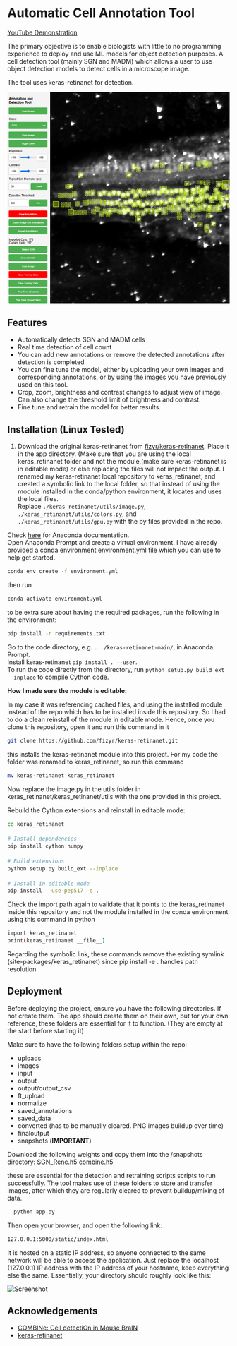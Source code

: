 
# Automatic Cell Annotation Tool

[YouTube Demonstration](https://youtu.be/IhLrQrVeXEQ)

The primary objective is to enable biologists with little to no programming experience to deploy and use ML models for object detection purposes. A cell detection tool (mainly SGN and MADM) which allows a user to use object detection models to detect cells in a microscope image.

The tool uses keras-retinanet for detection.

![Screenshot](screenshots/image.png)

## Features

- Automatically detects SGN and MADM cells
- Real time detection of cell count
- You can add new annotations or remove the detected annotations after detection is completed
- You can fine tune the model, either by uploading your own images and  corresponding annotations, or by using the images you have previously used on this tool.
- Crop, zoom, brightness and contrast changes to adjust view of image. Can also change the threshold limit of brightness and contrast.
- Fine tune and retrain the model for better results.

## Installation (Linux Tested)


1) Download the original keras-retinanet from [fizyr/keras-retinanet](https://github.com/fizyr/keras-retinanet). Place it in the app directory. (Make sure that you are using the local keras_retinanet folder and not the module,(make sure keras-retinanet is in editable mode) or else replacing the files will not impact the output. I renamed my keras-retinanet local repository to keras_retinanet, and created a symbolic link to the local folder, so that instead of using the module installed in the conda/python environment, it locates and uses the local files.  
Replace `./keras_retinanet/utils/image.py`, `./keras_retinanet/utils/colors.py`, and `./keras_retinanet/utils/gpu.py` with the py files provided in the repo.




Check [here](https://docs.anaconda.com/anaconda/install/index.html) for Anaconda documentation.  
Open Anaconda Prompt and create a virtual environment. I have already provided a conda environment environment.yml file which you can use to help get started.

```bash
conda env create -f environment.yml
```

then run

```bash
conda activate environment.yml
```

to be extra sure about having the required packages, run the following in the environment:

```bash
pip install -r requirements.txt
```


Go to the code directory, e.g. `.../keras-retinanet-main/`, in Anaconda Prompt.  
Install keras-retinanet `pip install . --user`.  
To run the code directly from the directory, run `python setup.py build_ext --inplace` to compile Cython code.

**How I made sure the module is editable:**

In my case it was referencing cached files, and using the installed module instead of the repo which has to be installed inside this repository. So I had to do a clean reinstall of the module in editable mode. Hence, once you clone this repository, open it and run this command in it

```bash
git clone https://github.com/fizyr/keras-retinanet.git
```

this installs the keras-retinanet module into this project. For my code the folder was renamed to keras_retinanet, so run this command

```bash
mv keras-retinanet keras_retinanet
```

Now replace the image.py in the utils folder in keras_retinanet/keras_retinanet/utils with the one provided in this project.

Rebuild the Cython extensions and reinstall in editable mode:

```bash
cd keras_retinanet

# Install dependencies
pip install cython numpy

# Build extensions
python setup.py build_ext --inplace

# Install in editable mode
pip install --use-pep517 -e .
```

Check the import path again to validate that it points to the keras_retinanet inside this repository and not the module installed in the conda environment using this command in python

```bash
import keras_retinanet
print(keras_retinanet.__file__)
```

Regarding the symbolic link, these commands remove the existing symlink (site-packages/keras_retinanet) since pip install -e . handles path resolution.





## Deployment

Before deploying the project, ensure you have the following directories. If not create them. The app should create them on their own, but for your own reference, these folders are essential for it to function. (They are empty at the start before starting it)


Make sure to have the following folders setup within the repo:
- uploads
- images
- input
- output
- output/output_csv
- ft_upload
- normalize
- saved_annotations
- saved_data
- converted (has to be manually cleared. PNG images buildup over time)
- finaloutput
- snapshots (**IMPORTANT**)

Download the following weights and copy them into the /snapshots directory:
[SGN_Rene.h5](https://drive.google.com/file/d/10JCk6W6pC7nVWfHJ7Ew6xvyWLEeKxbV2/view?usp=sharing)
[combine.h5](https://drive.google.com/file/d/1ADUyTbD1wxKvsMnuvF0YZr5K9Wn5iwk3/view?usp=sharing)

these are essential for the detection and retraining scripts scripts to run successfully. The tool makes use of these folders to store and transfer images, after which they are regularly cleared to prevent buildup/mixing of data.



```bash
  python app.py
```

Then open your browser, and open the following link:

```bash
127.0.0.1:5000/static/index.html
```
It is hosted on a static IP address, so anyone connected to the same network will be able to access the application. Just replace the localhost (127.0.0.1) IP address with the IP address of your hostname, keep everything else the same.
Essentially, your directory should roughly look like this:



![Screenshot](https://camo.githubusercontent.com/804f51b9960a47677c5fbb0f0a504e35b0f85b6118ac9c7ef096837383f689f4/68747470733a2f2f692e6962622e636f2f33794d66533079462f696d6167652e706e67)


## Acknowledgements

 - [COMBINe: Cell detectiOn in Mouse BraIN](https://github.com/yccc12/COMBINe/tree/main)
 - [keras-retinanet](https://github.com/fizyr/keras-retinanet)

